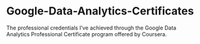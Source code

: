 # Google-Data-Analytics-Certificates
The professional credentials I’ve achieved through the Google Data Analytics Professional Certificate program offered by Coursera.
